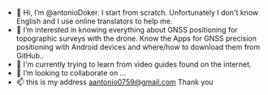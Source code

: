 - 👋 Hi, I’m @antonioDoker. I start from scratch. Unfortunately I don't know English and I use online translators to help me.
- 👀 I’m  interested in knowing everything about GNSS positioning for topographic surveys with the drone. Know the Apps for GNSS precision positioning with Android devices and where/how to download them from GitHub..
- 🌱 I'm currently trying to learn from video guides found on the internet.
- 💞️ I’m looking to collaborate on ...
- 📫 this is my address aantonio0759@gmail.com
Thank you
<!---
antonioDoker/antonioDoker is a ✨ special ✨ repository because its `README.md` (this file) appears on your GitHub profile.
You can click the Preview link to take a look at your changes.
--->
